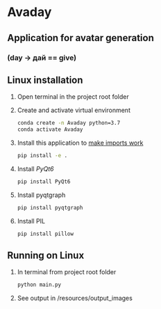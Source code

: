 # Avaday

## Application for avatar generation

### (day -> дай == give)

## Linux installation

1. Open terminal in the project root folder

2. Create and activate virtual environment

   ```sh
   conda create -n Avaday python=3.7
   conda activate Avaday
   ```

3. Install this application to [make imports work](https://stackoverflow.com/a/50194143)

   ```sh
   pip install -e .
   ```

4. Install _PyQt6_

    ```sh
    pip install PyQt6
    ```

5. Install pyqtgraph

    ```sh
    pip install pyqtgraph
    ```

6. Install PIL

    ```sh
    pip install pillow
    ```

## Running on Linux

1. In terminal from project root folder

    ```sh
    python main.py
    ```

1. See output in /resources/output_images
